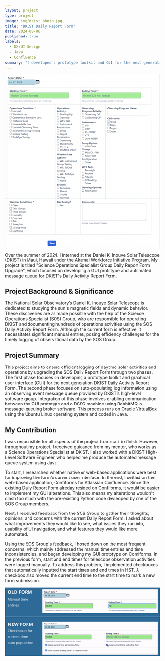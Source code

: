 ```yaml
---
layout: project
type: project
image: img/dkist photo.jpg
title: "DKIST Daily Report Form"
date: 2024-08-06
published: true
labels:
  - UX/UI Design
  - Java
  - Confluence
summary: "I developed a prototype toolkit and GUI for the next generation Daniel K. Inouye Solar Telescope (DKIST) Science Operations Specialist (SOS) Group Daily Activity Report Form."
---
```


<div class="text-center p-4">
  <img width="1000px" src="../img/form-old.png" class="img-thumbnail" >
</div>

Over the summer of 2024, I interned at the Daniel K. Inouye Solar Telescope (DKIST) in Maui, Hawaii under the Akamai Workforce Initiative Program. My project is titled "Science Operations Specialist Group Daily Report Form Upgrade", which focused on developing a GUI prototype and automated message queue for DKIST's Daily Activity Report Form.

## Project Background & Significance
The National Solar Observatory’s Daniel K. Inouye Solar Telescope is dedicated to studying the sun's magnetic fields and dynamic behavior. These discoveries are all made possible with the help of the Science Operations Specialist (SOS) Group, who are responsible for operating DKIST and documenting hundreds of operations activities using the SOS Daily Activity Report Form. Although the current form is effective, it necessitates significant manual entries, posing efficiency challenges for the timely logging of observational data by the SOS Group.

## Project Summary
This project aims to ensure efficient logging of daytime solar activities and operations by upgrading the SOS Daily Report Form through two phases. The first phase focuses on developing a prototype toolkit and graphical user interface (GUI) for the next generation DKIST Daily Activity Report Form. The second phase focuses on auto-populating log information using an observing event message queue provided by DKIST’s high-level software group. Integration of this phase involves enabling communication between the GUI prototype and a DSSC machine using RabbitMQ, a message-queuing broker software. This process runs on Oracle VirtualBox using the Ubuntu Linux operating system and coded in Java.

## My Contribution
I was responsible for all aspects of the project from start to finish. However, throughout my project, I received guidance from my mentor, who works as a Science Operations Specialist at DKIST. I also worked with a DKIST High-Level Software Engineer, who helped me produce the automated message queue system using Java.

To start, I researched whether native or web-based applications were best for improving the form's current user interface. In the end, I settled on the web-based application, Confiforms for Atlassian Confluence. Since the existing Daily Report Form alreday resided on Confiforms, it would be easier to implement my GUI alterations. This also means my alterations wouldn't clash too much with the pre-existing Python code devleoped by one of the SOS Group members.

Next, I received feedback from the SOS Group to gather their thoughts, opinions, and concerns with the current Daily Report Form. I asked about what improvements they would like to see, what issues they run into, usability of UI navigation, and what features they would like more automated.

Using the SOS Group's feedback, I honed down on the most frequent concerns, which mainly addressed the manual time entries and time inconsistencies, and began developing my GUI prototype on Confiforms. In the previous form, start and end times for telescope observation activities were logged manually. To address this problem, I implemented checkboxes that automatically inputted the start times and end times in HST. A checkbox also moved the current end time to the start time to mark a new form submission.

<div class="text-center p-4">
  <img width="700px" src="../img/form-checkboxes.png" class="img-thumbnail">
</div>
